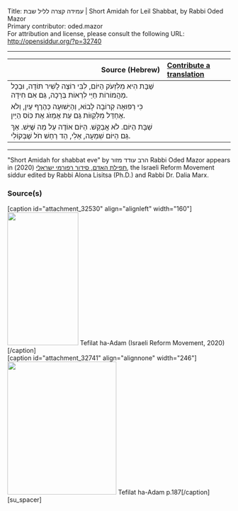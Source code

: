 <html>
<head></head>
<body>
Title: עמידה קצרה לליל שבת | Short Amidah for Leil Shabbat, by Rabbi Oded Mazor<br />
Primary contributor: oded.mazor<br />
For attribution and license, please consult the following URL: <a href="http://opensiddur.org/?p=32740">http://opensiddur.org/?p=32740</a>
<p />
<hr />

<table style="margin-left: auto;margin-right: auto;" class="draggable">
<thead><tr><th id="x" style="text-align: right;">Source (Hebrew)</th><th style="text-align: left;"><a href="/contributing/upload/">Contribute a translation</a></th></tr></thead>
<tbody>
<tr><td style="vertical-align:top;">
<div class="liturgy"><span lang="he">
שַׁבָּת הִיא מִלִּזְעֹק הַיּוֹם,
לִבִּי רוֹצֶה לָשִׁיר תּוֹדָה,
וּבְכָל מַהֲמוֹרוֹת חַיַּי
לִרְאוֹת בְּרָכָה, גַּם אִם חִידָה.
</span></div></td>
 
<td style="vertical-align:top;">
<div class="english">

</div></td></tr>


<tr><td style="vertical-align:top;">
<div class="liturgy"><span lang="he">
כִּי רְפוּאָה קְרוֹבָה לָבוֹא,
וְהַיְּשׁוּעָה כְּהֶרֶף עַיִן,
וְלֹא אֶחְדַּל מִלְּקַוּוֹת
גַּם עֵת אֶמְזֹג אֶת כּוֹס הַיַּיִן.
</span></div></td>
 
<td style="vertical-align:top;">
<div class="english">

</div></td></tr>


<tr><td style="vertical-align:top;">
<div class="liturgy"><span lang="he">
שַׁבָּת הַיּוֹם. לֹא אֲבַקֵּשׁ.
הַיּוֹם אוֹדֶה עַל מַה שֶּׁיֵּשׁ.
אַךְ גַּם הַיּוֹם שִׁמְעָה, אֵלִי,
הֵד רַחַשׁ חֹל שֶׁבְּקוֹלִי.
</div></td></tr>
</tbody></table>

<hr />

"Short Amidah for shabbat eve" by הרב עודד מזור Rabbi Oded Mazor appears in <a href="https://www.facebook.com/תפילת-האדם-סידור-רפורמי-ישראלי-101214578258569">תפילת האדם, סידור רפורמי ישראלי</a> (2020), the Israeli Reform Movement siddur edited by Rabbi Alona Lisitsa (Ph.D.) and Rabbi Dr. Dalia Marx.

<h3>Source(s)</h3>

<span style="float: right;">[caption id="attachment_32530" align="alignleft" width="160"]<a href="https://opensiddur.org/wp-content/uploads/2020/06/tefilat-ha-adam-Israeli-REform-Movement-2020.jpg" rel="lightbox"><img src="https://opensiddur.org/wp-content/uploads/2020/06/tefilat-ha-adam-Israeli-REform-Movement-2020-160x300.jpg" alt="" width="160" height="300" class="size-medium wp-image-32530" /></a> Tefilat ha-Adam (Israeli Reform Movement, 2020)[/caption]</span>  <span style="float: left;">[caption id="attachment_32741" align="alignnone" width="246"]<a href="https://opensiddur.org/wp-content/uploads/2020/07/Tefilat-ha-Adam-p.187.jpg" rel="lightbox"><img src="https://opensiddur.org/wp-content/uploads/2020/07/Tefilat-ha-Adam-p.187-246x300.jpg" alt="" width="246" height="300" class="size-medium wp-image-32741" /></a> Tefilat ha-Adam p.187[/caption]</span>[su_spacer]
</body>
</html>
